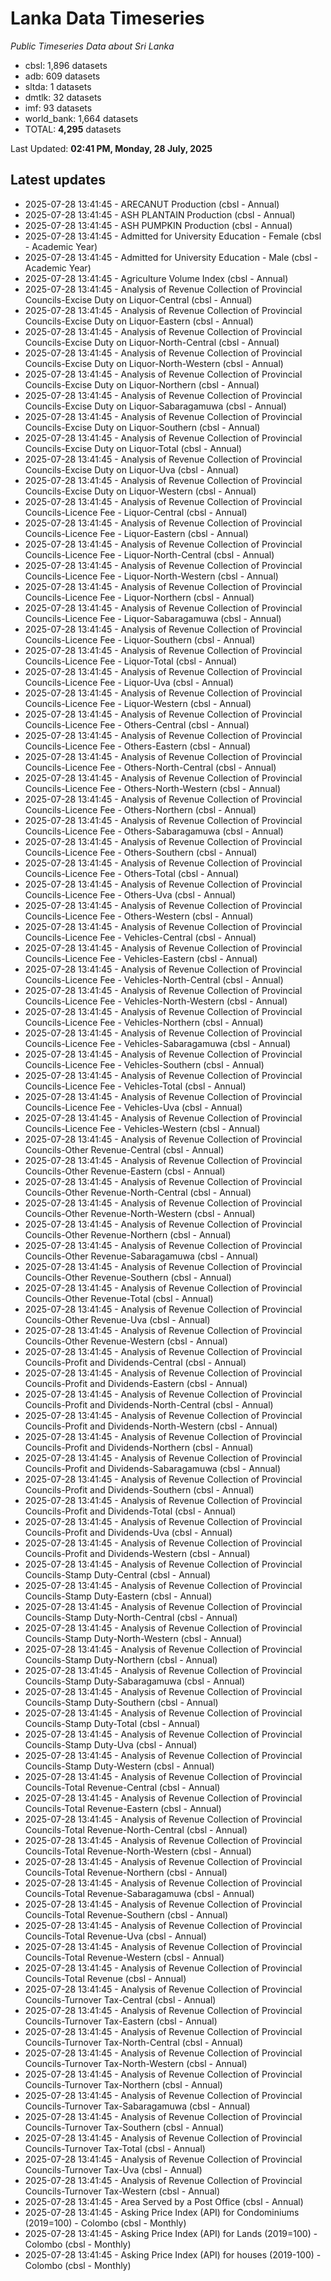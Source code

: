 # Lanka Data Timeseries
*Public Timeseries Data about Sri Lanka*

* cbsl: 1,896 datasets
* adb: 609 datasets
* sltda: 1 datasets
* dmtlk: 32 datasets
* imf: 93 datasets
* world_bank: 1,664 datasets
* TOTAL: **4,295** datasets

Last Updated: **02:41 PM, Monday, 28 July, 2025**

## Latest updates

* 2025-07-28 13:41:45 - ARECANUT Production (cbsl - Annual)
* 2025-07-28 13:41:45 - ASH PLANTAIN Production (cbsl - Annual)
* 2025-07-28 13:41:45 - ASH PUMPKIN Production (cbsl - Annual)
* 2025-07-28 13:41:45 - Admitted for University Education - Female (cbsl - Academic Year)
* 2025-07-28 13:41:45 - Admitted for University Education - Male (cbsl - Academic Year)
* 2025-07-28 13:41:45 - Agriculture Volume Index (cbsl - Annual)
* 2025-07-28 13:41:45 - Analysis of Revenue Collection of Provincial Councils-Excise Duty on Liquor-Central (cbsl - Annual)
* 2025-07-28 13:41:45 - Analysis of Revenue Collection of Provincial Councils-Excise Duty on Liquor-Eastern (cbsl - Annual)
* 2025-07-28 13:41:45 - Analysis of Revenue Collection of Provincial Councils-Excise Duty on Liquor-North-Central (cbsl - Annual)
* 2025-07-28 13:41:45 - Analysis of Revenue Collection of Provincial Councils-Excise Duty on Liquor-North-Western (cbsl - Annual)
* 2025-07-28 13:41:45 - Analysis of Revenue Collection of Provincial Councils-Excise Duty on Liquor-Northern (cbsl - Annual)
* 2025-07-28 13:41:45 - Analysis of Revenue Collection of Provincial Councils-Excise Duty on Liquor-Sabaragamuwa (cbsl - Annual)
* 2025-07-28 13:41:45 - Analysis of Revenue Collection of Provincial Councils-Excise Duty on Liquor-Southern (cbsl - Annual)
* 2025-07-28 13:41:45 - Analysis of Revenue Collection of Provincial Councils-Excise Duty on Liquor-Total (cbsl - Annual)
* 2025-07-28 13:41:45 - Analysis of Revenue Collection of Provincial Councils-Excise Duty on Liquor-Uva (cbsl - Annual)
* 2025-07-28 13:41:45 - Analysis of Revenue Collection of Provincial Councils-Excise Duty on Liquor-Western (cbsl - Annual)
* 2025-07-28 13:41:45 - Analysis of Revenue Collection of Provincial Councils-Licence Fee - Liquor-Central (cbsl - Annual)
* 2025-07-28 13:41:45 - Analysis of Revenue Collection of Provincial Councils-Licence Fee - Liquor-Eastern (cbsl - Annual)
* 2025-07-28 13:41:45 - Analysis of Revenue Collection of Provincial Councils-Licence Fee - Liquor-North-Central (cbsl - Annual)
* 2025-07-28 13:41:45 - Analysis of Revenue Collection of Provincial Councils-Licence Fee - Liquor-North-Western (cbsl - Annual)
* 2025-07-28 13:41:45 - Analysis of Revenue Collection of Provincial Councils-Licence Fee - Liquor-Northern (cbsl - Annual)
* 2025-07-28 13:41:45 - Analysis of Revenue Collection of Provincial Councils-Licence Fee - Liquor-Sabaragamuwa (cbsl - Annual)
* 2025-07-28 13:41:45 - Analysis of Revenue Collection of Provincial Councils-Licence Fee - Liquor-Southern (cbsl - Annual)
* 2025-07-28 13:41:45 - Analysis of Revenue Collection of Provincial Councils-Licence Fee - Liquor-Total (cbsl - Annual)
* 2025-07-28 13:41:45 - Analysis of Revenue Collection of Provincial Councils-Licence Fee - Liquor-Uva (cbsl - Annual)
* 2025-07-28 13:41:45 - Analysis of Revenue Collection of Provincial Councils-Licence Fee - Liquor-Western (cbsl - Annual)
* 2025-07-28 13:41:45 - Analysis of Revenue Collection of Provincial Councils-Licence Fee - Others-Central (cbsl - Annual)
* 2025-07-28 13:41:45 - Analysis of Revenue Collection of Provincial Councils-Licence Fee - Others-Eastern (cbsl - Annual)
* 2025-07-28 13:41:45 - Analysis of Revenue Collection of Provincial Councils-Licence Fee - Others-North-Central (cbsl - Annual)
* 2025-07-28 13:41:45 - Analysis of Revenue Collection of Provincial Councils-Licence Fee - Others-North-Western (cbsl - Annual)
* 2025-07-28 13:41:45 - Analysis of Revenue Collection of Provincial Councils-Licence Fee - Others-Northern (cbsl - Annual)
* 2025-07-28 13:41:45 - Analysis of Revenue Collection of Provincial Councils-Licence Fee - Others-Sabaragamuwa (cbsl - Annual)
* 2025-07-28 13:41:45 - Analysis of Revenue Collection of Provincial Councils-Licence Fee - Others-Southern (cbsl - Annual)
* 2025-07-28 13:41:45 - Analysis of Revenue Collection of Provincial Councils-Licence Fee - Others-Total (cbsl - Annual)
* 2025-07-28 13:41:45 - Analysis of Revenue Collection of Provincial Councils-Licence Fee - Others-Uva (cbsl - Annual)
* 2025-07-28 13:41:45 - Analysis of Revenue Collection of Provincial Councils-Licence Fee - Others-Western (cbsl - Annual)
* 2025-07-28 13:41:45 - Analysis of Revenue Collection of Provincial Councils-Licence Fee - Vehicles-Central (cbsl - Annual)
* 2025-07-28 13:41:45 - Analysis of Revenue Collection of Provincial Councils-Licence Fee - Vehicles-Eastern (cbsl - Annual)
* 2025-07-28 13:41:45 - Analysis of Revenue Collection of Provincial Councils-Licence Fee - Vehicles-North-Central (cbsl - Annual)
* 2025-07-28 13:41:45 - Analysis of Revenue Collection of Provincial Councils-Licence Fee - Vehicles-North-Western (cbsl - Annual)
* 2025-07-28 13:41:45 - Analysis of Revenue Collection of Provincial Councils-Licence Fee - Vehicles-Northern (cbsl - Annual)
* 2025-07-28 13:41:45 - Analysis of Revenue Collection of Provincial Councils-Licence Fee - Vehicles-Sabaragamuwa (cbsl - Annual)
* 2025-07-28 13:41:45 - Analysis of Revenue Collection of Provincial Councils-Licence Fee - Vehicles-Southern (cbsl - Annual)
* 2025-07-28 13:41:45 - Analysis of Revenue Collection of Provincial Councils-Licence Fee - Vehicles-Total (cbsl - Annual)
* 2025-07-28 13:41:45 - Analysis of Revenue Collection of Provincial Councils-Licence Fee - Vehicles-Uva (cbsl - Annual)
* 2025-07-28 13:41:45 - Analysis of Revenue Collection of Provincial Councils-Licence Fee - Vehicles-Western (cbsl - Annual)
* 2025-07-28 13:41:45 - Analysis of Revenue Collection of Provincial Councils-Other Revenue-Central (cbsl - Annual)
* 2025-07-28 13:41:45 - Analysis of Revenue Collection of Provincial Councils-Other Revenue-Eastern (cbsl - Annual)
* 2025-07-28 13:41:45 - Analysis of Revenue Collection of Provincial Councils-Other Revenue-North-Central (cbsl - Annual)
* 2025-07-28 13:41:45 - Analysis of Revenue Collection of Provincial Councils-Other Revenue-North-Western (cbsl - Annual)
* 2025-07-28 13:41:45 - Analysis of Revenue Collection of Provincial Councils-Other Revenue-Northern (cbsl - Annual)
* 2025-07-28 13:41:45 - Analysis of Revenue Collection of Provincial Councils-Other Revenue-Sabaragamuwa (cbsl - Annual)
* 2025-07-28 13:41:45 - Analysis of Revenue Collection of Provincial Councils-Other Revenue-Southern (cbsl - Annual)
* 2025-07-28 13:41:45 - Analysis of Revenue Collection of Provincial Councils-Other Revenue-Total (cbsl - Annual)
* 2025-07-28 13:41:45 - Analysis of Revenue Collection of Provincial Councils-Other Revenue-Uva (cbsl - Annual)
* 2025-07-28 13:41:45 - Analysis of Revenue Collection of Provincial Councils-Other Revenue-Western (cbsl - Annual)
* 2025-07-28 13:41:45 - Analysis of Revenue Collection of Provincial Councils-Profit and Dividends-Central (cbsl - Annual)
* 2025-07-28 13:41:45 - Analysis of Revenue Collection of Provincial Councils-Profit and Dividends-Eastern (cbsl - Annual)
* 2025-07-28 13:41:45 - Analysis of Revenue Collection of Provincial Councils-Profit and Dividends-North-Central (cbsl - Annual)
* 2025-07-28 13:41:45 - Analysis of Revenue Collection of Provincial Councils-Profit and Dividends-North-Western (cbsl - Annual)
* 2025-07-28 13:41:45 - Analysis of Revenue Collection of Provincial Councils-Profit and Dividends-Northern (cbsl - Annual)
* 2025-07-28 13:41:45 - Analysis of Revenue Collection of Provincial Councils-Profit and Dividends-Sabaragamuwa (cbsl - Annual)
* 2025-07-28 13:41:45 - Analysis of Revenue Collection of Provincial Councils-Profit and Dividends-Southern (cbsl - Annual)
* 2025-07-28 13:41:45 - Analysis of Revenue Collection of Provincial Councils-Profit and Dividends-Total (cbsl - Annual)
* 2025-07-28 13:41:45 - Analysis of Revenue Collection of Provincial Councils-Profit and Dividends-Uva (cbsl - Annual)
* 2025-07-28 13:41:45 - Analysis of Revenue Collection of Provincial Councils-Profit and Dividends-Western (cbsl - Annual)
* 2025-07-28 13:41:45 - Analysis of Revenue Collection of Provincial Councils-Stamp Duty-Central (cbsl - Annual)
* 2025-07-28 13:41:45 - Analysis of Revenue Collection of Provincial Councils-Stamp Duty-Eastern (cbsl - Annual)
* 2025-07-28 13:41:45 - Analysis of Revenue Collection of Provincial Councils-Stamp Duty-North-Central (cbsl - Annual)
* 2025-07-28 13:41:45 - Analysis of Revenue Collection of Provincial Councils-Stamp Duty-North-Western (cbsl - Annual)
* 2025-07-28 13:41:45 - Analysis of Revenue Collection of Provincial Councils-Stamp Duty-Northern (cbsl - Annual)
* 2025-07-28 13:41:45 - Analysis of Revenue Collection of Provincial Councils-Stamp Duty-Sabaragamuwa (cbsl - Annual)
* 2025-07-28 13:41:45 - Analysis of Revenue Collection of Provincial Councils-Stamp Duty-Southern (cbsl - Annual)
* 2025-07-28 13:41:45 - Analysis of Revenue Collection of Provincial Councils-Stamp Duty-Total (cbsl - Annual)
* 2025-07-28 13:41:45 - Analysis of Revenue Collection of Provincial Councils-Stamp Duty-Uva (cbsl - Annual)
* 2025-07-28 13:41:45 - Analysis of Revenue Collection of Provincial Councils-Stamp Duty-Western (cbsl - Annual)
* 2025-07-28 13:41:45 - Analysis of Revenue Collection of Provincial Councils-Total Revenue-Central (cbsl - Annual)
* 2025-07-28 13:41:45 - Analysis of Revenue Collection of Provincial Councils-Total Revenue-Eastern (cbsl - Annual)
* 2025-07-28 13:41:45 - Analysis of Revenue Collection of Provincial Councils-Total Revenue-North-Central (cbsl - Annual)
* 2025-07-28 13:41:45 - Analysis of Revenue Collection of Provincial Councils-Total Revenue-North-Western (cbsl - Annual)
* 2025-07-28 13:41:45 - Analysis of Revenue Collection of Provincial Councils-Total Revenue-Northern (cbsl - Annual)
* 2025-07-28 13:41:45 - Analysis of Revenue Collection of Provincial Councils-Total Revenue-Sabaragamuwa (cbsl - Annual)
* 2025-07-28 13:41:45 - Analysis of Revenue Collection of Provincial Councils-Total Revenue-Southern (cbsl - Annual)
* 2025-07-28 13:41:45 - Analysis of Revenue Collection of Provincial Councils-Total Revenue-Uva (cbsl - Annual)
* 2025-07-28 13:41:45 - Analysis of Revenue Collection of Provincial Councils-Total Revenue-Western (cbsl - Annual)
* 2025-07-28 13:41:45 - Analysis of Revenue Collection of Provincial Councils-Total Revenue (cbsl - Annual)
* 2025-07-28 13:41:45 - Analysis of Revenue Collection of Provincial Councils-Turnover Tax-Central (cbsl - Annual)
* 2025-07-28 13:41:45 - Analysis of Revenue Collection of Provincial Councils-Turnover Tax-Eastern (cbsl - Annual)
* 2025-07-28 13:41:45 - Analysis of Revenue Collection of Provincial Councils-Turnover Tax-North-Central (cbsl - Annual)
* 2025-07-28 13:41:45 - Analysis of Revenue Collection of Provincial Councils-Turnover Tax-North-Western (cbsl - Annual)
* 2025-07-28 13:41:45 - Analysis of Revenue Collection of Provincial Councils-Turnover Tax-Northern (cbsl - Annual)
* 2025-07-28 13:41:45 - Analysis of Revenue Collection of Provincial Councils-Turnover Tax-Sabaragamuwa (cbsl - Annual)
* 2025-07-28 13:41:45 - Analysis of Revenue Collection of Provincial Councils-Turnover Tax-Southern (cbsl - Annual)
* 2025-07-28 13:41:45 - Analysis of Revenue Collection of Provincial Councils-Turnover Tax-Total (cbsl - Annual)
* 2025-07-28 13:41:45 - Analysis of Revenue Collection of Provincial Councils-Turnover Tax-Uva (cbsl - Annual)
* 2025-07-28 13:41:45 - Analysis of Revenue Collection of Provincial Councils-Turnover Tax-Western (cbsl - Annual)
* 2025-07-28 13:41:45 - Area Served by a Post Office (cbsl - Annual)
* 2025-07-28 13:41:45 - Asking Price Index (API) for Condominiums (2019=100) - Colombo (cbsl - Monthly)
* 2025-07-28 13:41:45 - Asking Price Index (API) for Lands (2019=100) - Colombo (cbsl - Monthly)
* 2025-07-28 13:41:45 - Asking Price Index (API) for houses (2019-100) - Colombo (cbsl - Monthly)